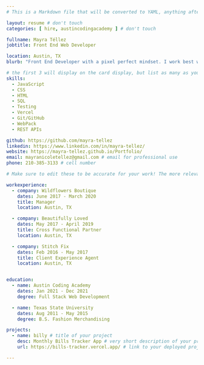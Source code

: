 ```yaml
---
# This is a Markdown file that will be converted to YAML, anything after a `#` is a comment and won't be read

layout: resume # don't touch
categories: [ hire, austincodingacademy ] # don't touch

fullname: Mayra Téllez
jobtitle: Front End Web Developer

location: Austin, TX
blurb: "Front End Developer with a pixel perfect mindset. I work best when I'm learning, problem solving, and am excited for the opportunity to contribute to the success of a team." # tells us what your mission is, why you learned coding, or what makes you special

# the first 3 will display on the card display, but list as many as you want, they will be visible on your hire page
skills:
  - JavaScript
  - CSS
  - HTML
  - SQL
  - Testing
  - Vercel
  - Git/GitHub
  - WebPack
  - REST APIs

github: https://github.com/mayra-tellez
linkedin: https://www.linkedin.com/in/mayra-tellez/
website: https://mayra-tellez.github.io/Portfolio/
email: mayranicoletellez@gmail.com # email for professional use
phone: 210-385-3133 # cell number

# Make sure to edit these to be accurate for your work! The more relevant the better if the role was technical, don't feel like you need to put every job you've had.

workexperience:
  - company: Wildflowers Boutique
    dates: June 2017 - March 2020
    title: Manager
    location: Austin, TX

  - company: Beautifully Loved
    dates: May 2017 - April 2019
    title: Cross Functional Partner
    location: Austin, TX

  - company: Stitch Fix
    dates: Feb 2016 - May 2017
    title: Client Experience Agent
    location: Austin, TX


education:
  - name: Austin Coding Academy
    dates: Jan 2021 - Dec 2021
    degree: Full Stack Web Development

  - name: Texas State University
    dates: Aug 2011 - May 2015
    degree: B.S. Fashion Merchandising

projects:
  - name: billy # title of your project
    desc: Monthly Bills Tracker App # very short description of your project
    url: https://bills-tracker.vercel.app/ # link to your deployed project

---
```

